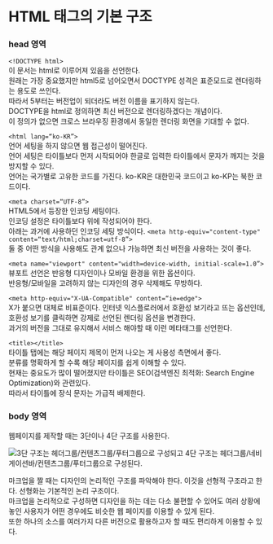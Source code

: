 # HTML 태그의 기본 구조

### head 영역

`<!DOCTYPE html>`<br>
이 문서는 html로 이루어져 있음을 선언한다.<br>
원래는 가장 중요했지만 html5로 넘어오면서 DOCTYPE 성격은 표준모드로 렌더링하는 용도로 쓰인다.<br>
따라서 5부터는 버전업이 되더라도 버전 이름을 표기하지 않는다.<br>
DOCTYPE을 html로 정의하면 최신 버전으로 렌더링하겠다는 개념이다.<br>
이 정의가 없으면 크로스 브라우징 환경에서 동일한 렌더링 화면을 기대할 수 없다.<br>

`<html lang=“ko-KR”>`<br>
언어 세팅을 하지 않으면 웹 접근성이 떨어진다.<br>
언어 세팅은 타이틀보다 먼저 시작되어야 한글로 입력한 타이틀에서 문자가 깨지는 것을 방지할 수 있다.<br>
언어는 국가별로 고유한 코드를 가진다. ko-KR은 대한민국 코드이고 ko-KP는 북한 코드이다.

`<meta charset=“UTF-8”>`<br>
HTML5에서 등장한 인코딩 세팅이다.<br>인코딩 설정은 타이틀보다 위에 작성되어야 한다.<br>
아래는 과거에 사용하던 인코딩 세팅 방식이다.
`<meta http-equiv="content-type" content=“text/html;charset=utf-8”>`<br>
둘 중 어떤 방식을 사용해도 관계 없으나 가능하면 최신 버전을 사용하는 것이 좋다.<br>

`<meta name="viewport" content="width=device-width, initial-scale=1.0”>`<br>
뷰포트 선언은 반응형 디자인이나 모바일 환경을 위한 옵션이다.<br>반응형/모바일을 고려하지 않는 디자인의 경우 삭제해도 무방하다.<br>

`<meta http-equiv="X-UA-Compatible" content=“ie=edge">`<br>
X가 붙으면 대체로 비표준이다. 인터넷 익스플로러에서 호환성 보기라고 뜨는 옵션인데, 호환성 보기를 클릭하면 강제로 선언된 렌더링 옵션을 변경한다.<br>
과거의 버전을 그대로 유지해서 서비스 해야할 때 이런 메타태그를 선언한다.

`<title></title>`<br>
타이틀 탭에는 해당 페이지 제목이 먼저 나오는 게 사용성 측면에서 좋다.<br>
분류를 명확하게 할 수록 해당 페이지를 쉽게 이해할 수 있다.<br>
현재는 중요도가 많이 떨어졌지만 타이틀은 SEO(검색엔진 최적화: Search Engine Optimization)와 관련있다.<br>
따라서 타이틀에 장식 문자는 가급적 배제한다.<br>


### body 영역
웹페이지를 제작할 때는 3단이나 4단 구조를 사용한다.

![3단 구조는 헤더그룹/컨텐츠그룹/푸터그룹으로 구성되고 4단 구조는 헤더그룹/네비게이션바/컨텐츠그룹/푸터그룹으로 구성된다.](https://imgur.com/Em8wPgH.jpg "html의 body 영역 구조 이미지")<br>

마크업을 짤 때는 디자인의 논리적인 구조를 파악해야 한다. 이것을 선형적 구조라고 한다. 선형화는 기본적인 논리 구조이다.<br>
마크업을 논리적으로 구성하면 디자인을 하는 데는 다소 불편할 수 있어도 여러 상황에 놓인 사용자가 어떤 경우에도 비슷한 웹 페이지를 이용할 수 있게 된다.<br>
또한 하나의 소스를 여러가지 다른 버전으로 활용하고자 할 때도 편리하게 이용할 수 있다.

